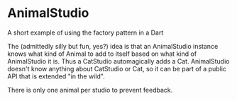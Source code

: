 # AnimalStudio
A short example of using the factory pattern in a Dart

The (admittedly silly but fun, yes?) idea is that an AnimalStudio instance knows what kind of Animal to add to itself based on what kind of AnimalStudio it is. Thus a CatStudio automagically adds a Cat. AnimalStudio doesn't know anything about CatStudio or Cat, so it can be part of a public API that is extended "in the wild".

There is only one animal per studio to prevent feedback.
